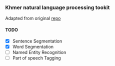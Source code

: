 ### Khmer natural language processing tookit

Adapted from original [repo](https://github.com/phylypo/segmentation-crf-khmer)


#### TODO

* [X] Sentence Segmentation
* [X] Word Segmentation
* [ ] Named Entity Recognition
* [ ] Part of speech Tagging
